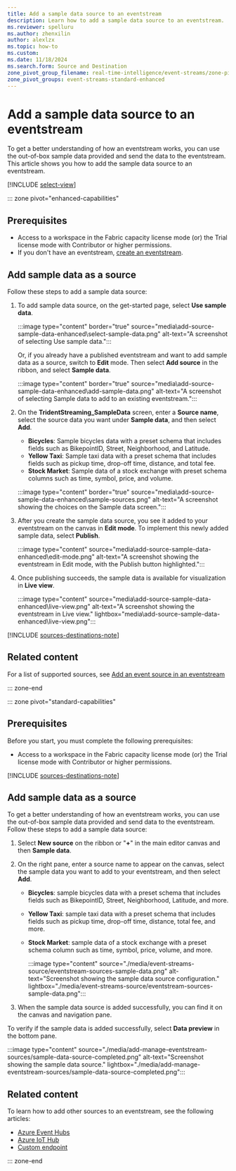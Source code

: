 ```yaml
---
title: Add a sample data source to an eventstream
description: Learn how to add a sample data source to an eventstream.
ms.reviewer: spelluru
ms.author: zhenxilin
author: alexlzx
ms.topic: how-to
ms.custom:
ms.date: 11/18/2024
ms.search.form: Source and Destination
zone_pivot_group_filename: real-time-intelligence/event-streams/zone-pivot-groups.json
zone_pivot_groups: event-streams-standard-enhanced
---
```


# Add a sample data source to an eventstream

To get a better understanding of how an eventstream works, you can use the out-of-box sample data provided and send the data to the eventstream. This article shows you how to add the sample data source to an eventstream. 

[!INCLUDE [select-view](./includes/select-view.md)]

::: zone pivot="enhanced-capabilities"  


## Prerequisites

- Access to a workspace in the Fabric capacity license mode (or) the Trial license mode with Contributor or higher permissions. 
- If you don't have an eventstream, [create an eventstream](create-manage-an-eventstream.md). 


## Add sample data as a source

Follow these steps to add a sample data source:

1. To add sample data source, on the get-started page, select **Use sample data**.

   :::image type="content" border="true" source="media\add-source-sample-data-enhanced\select-sample-data.png" alt-text="A screenshot of selecting Use sample data.":::

   Or, if you already have a published eventstream and want to add sample data as a source, switch to **Edit** mode. Then select **Add source** in the ribbon, and select **Sample data**.

   :::image type="content" border="true" source="media\add-source-sample-data-enhanced\add-sample-data.png" alt-text="A screenshot of selecting Sample data to add to an existing eventstream.":::
1. On the **TridentStreaming_SampleData** screen, enter a **Source name**, select the source data you want under **Sample data**, and then select **Add**.

   - **Bicycles**: Sample bicycles data with a preset schema that includes fields such as BikepointID, Street, Neighborhood, and Latitude.
   - **Yellow Taxi**: Sample taxi data with a preset schema that includes fields such as pickup time, drop-off time, distance, and total fee.
   - **Stock Market**: Sample data of a stock exchange with preset schema columns such as time, symbol, price, and volume.

   :::image type="content" border="true" source="media\add-source-sample-data-enhanced\sample-sources.png" alt-text="A screenshot showing the choices on the Sample data screen.":::
1. After you create the sample data source, you see it added to your eventstream on the canvas in **Edit mode**. To implement this newly added sample data, select **Publish**.

    :::image type="content" source="media\add-source-sample-data-enhanced\edit-mode.png" alt-text="A screenshot showing the eventstream in Edit mode, with the Publish button highlighted.":::
1. Once publishing succeeds, the sample data is available for visualization in **Live view**.

    :::image type="content" source="media\add-source-sample-data-enhanced\live-view.png" alt-text="A screenshot showing the eventstream in Live view." lightbox="media\add-source-sample-data-enhanced\live-view.png":::


[!INCLUDE [sources-destinations-note](./includes/sources-destinations-note.md)]


## Related content 
For a list of supported sources, see [Add an event source in an eventstream](add-manage-eventstream-sources.md)

::: zone-end

::: zone pivot="standard-capabilities"



## Prerequisites

Before you start, you must complete the following prerequisites:

- Access to a workspace in the Fabric capacity license mode (or) the Trial license mode with Contributor or higher permissions. 

[!INCLUDE [sources-destinations-note](./includes/sources-destinations-note.md)]

## Add sample data as a source

To get a better understanding of how an eventstream works, you can use the out-of-box sample data provided and send data to the eventstream. Follow these steps to add a sample data source:

1. Select **New source** on the ribbon or "**+**" in the main editor canvas and then **Sample data**.

1. On the right pane, enter a source name to appear on the canvas, select the sample data you want to add to your eventstream, and then select **Add**.
   - **Bicycles**: sample bicycles data with a preset schema that includes fields such as BikepointID, Street, Neighborhood, Latitude, and more.
   - **Yellow Taxi**: sample taxi data with a preset schema that includes fields such as pickup time, drop-off time, distance, total fee, and more.
   - **Stock Market**: sample data of a stock exchange with a preset schema column such as time, symbol, price, volume, and more.

       :::image type="content" source="./media/event-streams-source/eventstream-sources-sample-data.png" alt-text="Screenshot showing the sample data source configuration." lightbox="./media/event-streams-source/eventstream-sources-sample-data.png":::

1. When the sample data source is added successfully, you can find it on the canvas and navigation pane.

To verify if the sample data is added successfully, select **Data preview** in the bottom pane.

:::image type="content" source="./media/add-manage-eventstream-sources/sample-data-source-completed.png" alt-text="Screenshot showing the sample data source." lightbox="./media/add-manage-eventstream-sources/sample-data-source-completed.png":::

## Related content 

To learn how to add other sources to an eventstream, see the following articles:

- [Azure Event Hubs](add-source-azure-event-hubs.md)
- [Azure IoT Hub](add-source-azure-iot-hub.md)
- [Custom endpoint](add-source-custom-app.md)

::: zone-end
